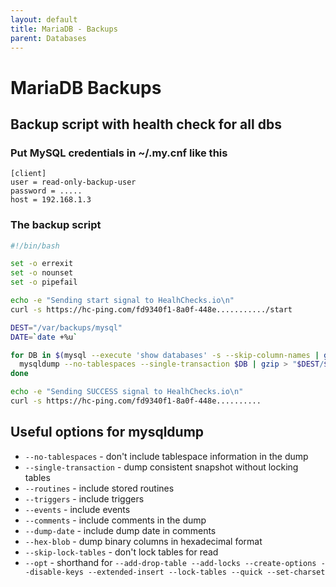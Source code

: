 ```yaml
---
layout: default
title: MariaDB - Backups
parent: Databases
---
```


# MariaDB Backups

## Backup script with health check for all dbs

### Put MySQL credentials in ~/.my.cnf like this

```
[client]
user = read-only-backup-user
password = .....
host = 192.168.1.3
```

### The backup script

```bash
#!/bin/bash

set -o errexit
set -o nounset
set -o pipefail

echo -e "Sending start signal to HealhChecks.io\n"
curl -s https://hc-ping.com/fd9340f1-8a0f-448e.........../start

DEST="/var/backups/mysql"
DATE=`date +%u`

for DB in $(mysql --execute 'show databases' -s --skip-column-names | grep -v information_schema | grep -v performance_schema | grep -v meta | grep -v sys | grep -v mysql); do
  mysqldump --no-tablespaces --single-transaction $DB | gzip > "$DEST/$DB.$DATE.sql.gz";
done

echo -e "Sending SUCCESS signal to HealhChecks.io\n"
curl -s https://hc-ping.com/fd9340f1-8a0f-448e..........
```

## Useful options for mysqldump

- `--no-tablespaces` - don't include tablespace information in the dump
- `--single-transaction` - dump consistent snapshot without locking tables
- `--routines` - include stored routines
- `--triggers` - include triggers
- `--events` - include events
- `--comments` - include comments in the dump
- `--dump-date` - include dump date in comments
- `--hex-blob` - dump binary columns in hexadecimal format
- `--skip-lock-tables` - don't lock tables for read
- `--opt` - shorthand for `--add-drop-table --add-locks --create-options --disable-keys --extended-insert --lock-tables --quick --set-charset`
